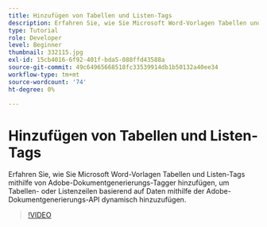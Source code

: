 ```yaml
---
title: Hinzufügen von Tabellen und Listen-Tags
description: Erfahren Sie, wie Sie Microsoft Word-Vorlagen Tabellen und Listen-Tags mithilfe von Adobe-Dokumentgenerierungs-Tagger hinzufügen, um Tabellen- oder Listenzeilen basierend auf Daten mithilfe der Adobe-Dokumentgenerierungs-API dynamisch hinzuzufügen.
type: Tutorial
role: Developer
level: Beginner
thumbnail: 332115.jpg
exl-id: 15cb4016-6f92-401f-bda5-088ffd43588a
source-git-commit: 49c64965668518fc33539914db1b50132a40ee34
workflow-type: tm+mt
source-wordcount: '74'
ht-degree: 0%

---
```


# Hinzufügen von Tabellen und Listen-Tags

Erfahren Sie, wie Sie Microsoft Word-Vorlagen Tabellen und Listen-Tags mithilfe von Adobe-Dokumentgenerierungs-Tagger hinzufügen, um Tabellen- oder Listenzeilen basierend auf Daten mithilfe der Adobe-Dokumentgenerierungs-API dynamisch hinzuzufügen.

>[!VIDEO](https://video.tv.adobe.com/v/332115?hidetitle=true)

